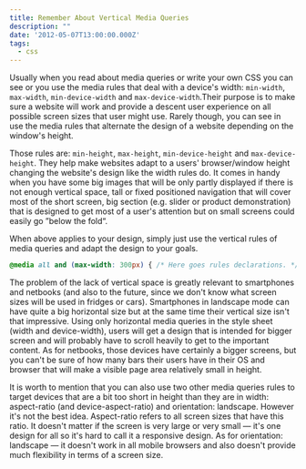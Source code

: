 ```yaml
---
title: Remember About Vertical Media Queries
description: ""
date: '2012-05-07T13:00:00.000Z'
tags: 
  - css
---
```


Usually when you read about media queries or write your own CSS you can see or you use the media rules that deal with a device's width: `min-width`, `max-width`, `min-device-width` and `max-device-width`.Their purpose is to make sure a website will work and provide a descent user experience on all possible screen sizes that user might use. Rarely though, you can see in use the media rules that alternate the design of a website depending on the window's height.

Those rules are: `min-height`, `max-height`, `min-device-height` and `max-device-height`. They help make websites adapt to a users' browser/window height changing the website's design like the width rules do. It comes in handy when you have some big images that will be only partly displayed if there is not enough vertical space, tall or fixed positioned navigation that will cover most of the short screen, big section (e.g. slider or product demonstration) that is designed to get most of a user's attention but on small screens could easily go ”below the fold“.

When above applies to your design, simply just use the vertical rules of media queries and adapt the design to your goals.

```css
@media all and (max-width: 300px) { /* Here goes rules declarations. */ }
```

The problem of the lack of vertical space is greatly relevant to smartphones and netbooks (and also to the future, since we don't know what screen sizes will be used in fridges or cars). Smartphones in landscape mode can have quite a big horizontal size but at the same time their vertical size isn't that impressive. Using only horizontal media queries in the style sheet (width and device-width), users will get a design that is intended for bigger screen and will probably have to scroll heavily to get to the important content. As for netbooks, those devices have certainly a bigger screens, but you can't be sure of how many bars their users have in their OS and browser that will make a visible page area relatively small in height.

It is worth to mention that you can also use two other media queries rules to target devices that are a bit too short in height than they are in width: aspect-ratio (and device-aspect-ratio) and orientation: landscape. However it's not the best idea. Aspect-ratio refers to all screen sizes that have this ratio. It doesn't matter if the screen is very large or very small — it's one design for all so it's hard to call it a responsive design. As for orientation: landscape — it doesn't work in all mobile browsers and also doesn't provide much flexibility in terms of a screen size.
